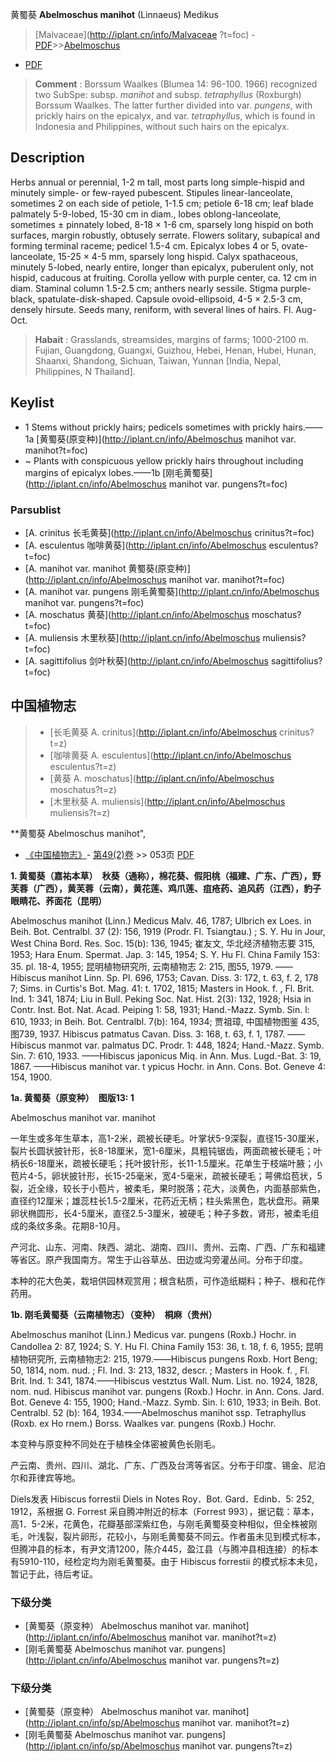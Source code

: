 黄蜀葵 **Abelmoschus manihot** (Linnaeus) Medikus

> [Malvaceae](http://iplant.cn/info/Malvaceae ?t=foc) - [PDF](http://iplant.cn/foc/pdf/Malvaceae.pdf)>>[Abelmoschus](http://iplant.cn/info/Abelmoschus?t=foc)

 - [PDF](http://www.iplant.cn/foc/pdf/Abelmoschus.pdf)

> **Comment** : 
> Borssum Waalkes (Blumea 14: 96-100. 1966) recognized two SubSpe: subsp. *manihot* and subsp. *tetraphyllus* (Roxburgh) Borssum Waalkes. The latter further divided into var. *pungens*, with prickly hairs on the epicalyx, and var. *tetraphyllus*, which is found in Indonesia and Philippines, without such hairs on the epicalyx.

## Description

Herbs annual or perennial, 1-2 m tall, most parts long simple-hispid and minutely simple- or few-rayed pubescent. Stipules linear-lanceolate, sometimes 2 on each side of petiole, 1-1.5 cm; petiole 6-18 cm; leaf blade palmately 5-9-lobed, 15-30 cm in diam., lobes oblong-lanceolate, sometimes ± pinnately lobed, 8-18 × 1-6 cm, sparsely long hispid on both surfaces, margin robustly, obtusely serrate. Flowers solitary, subapical and forming terminal raceme; pedicel 1.5-4 cm. Epicalyx lobes 4 or 5, ovate-lanceolate, 15-25 × 4-5 mm, sparsely long hispid. Calyx spathaceous, minutely 5-lobed, nearly entire, longer than epicalyx, puberulent only, not hispid, caducous at fruiting. Corolla yellow with purple center, ca. 12 cm in diam. Staminal column 1.5-2.5 cm; anthers nearly sessile. Stigma purple-black, spatulate-disk-shaped. Capsule ovoid-ellipsoid, 4-5 × 2.5-3 cm, densely hirsute. Seeds many, reniform, with several lines of hairs. Fl. Aug-Oct.

> **Habait** : 
> Grasslands, streamsides, margins of farms; 1000-2100 m. Fujian, Guangdong, Guangxi, Guizhou, Hebei, Henan, Hubei, Hunan, Shaanxi, Shandong, Sichuan, Taiwan, Yunnan [India, Nepal, Philippines, N Thailand].

## Keylist

* 1 Stems without prickly hairs; pedicels sometimes with prickly hairs.——1a [黄蜀葵(原变种)](http://iplant.cn/info/Abelmoschus manihot var. manihot?t=foc)
* ~ Plants with conspicuous yellow prickly hairs throughout including margins of epicalyx lobes.——1b [刚毛黄蜀葵](http://iplant.cn/info/Abelmoschus manihot var. pungens?t=foc)

### Parsublist

* [A.  crinitus  长毛黄葵](http://iplant.cn/info/Abelmoschus crinitus?t=foc)
* [A.  esculentus  咖啡黄葵](http://iplant.cn/info/Abelmoschus esculentus?t=foc)
* [A.  manihot var. manihot  黄蜀葵(原变种)](http://iplant.cn/info/Abelmoschus manihot var. manihot?t=foc)
* [A.  manihot var. pungens  刚毛黄蜀葵](http://iplant.cn/info/Abelmoschus manihot var. pungens?t=foc)
* [A.  moschatus  黄葵](http://iplant.cn/info/Abelmoschus moschatus?t=foc)
* [A.  muliensis  木里秋葵](http://iplant.cn/info/Abelmoschus muliensis?t=foc)
* [A.  sagittifolius  剑叶秋葵](http://iplant.cn/info/Abelmoschus sagittifolius?t=foc)

## 中国植物志

> * [长毛黄葵  A.  crinitus](http://iplant.cn/info/Abelmoschus crinitus?t=z)
> * [咖啡黄葵  A.  esculentus](http://iplant.cn/info/Abelmoschus esculentus?t=z)
> * [黄葵  A.  moschatus](http://iplant.cn/info/Abelmoschus moschatus?t=z)
> * [木里秋葵  A.  muliensis](http://iplant.cn/info/Abelmoschus muliensis?t=z)

**黄蜀葵 Abelmoschus manihot",

* [《中国植物志》](http://www.iplant.cn/frps)- [第49(2)卷](http://www.iplant.cn/frps/vol/49(2)) >> 053页 [PDF](http://www.iplant.cn/frps/pdf/49(2)/053.PDF)

**1. 黄蜀葵（嘉祐本草）　秋葵（通称），棉花葵、假阳桃（福建、广东、广西），野芙蓉（广西），黄芙蓉（云南），黄花莲、鸡爪莲、疽疮药、追风药（江西），豹子眼睛花、荞面花（昆明）**

Abelmoschus manihot (Linn.) Medicus Malv. 46, 1787; Ulbrich ex Loes. in Beih. Bot. Centralbl. 37 (2): 156, 1919 (Prodr. Fl. Tsiangtau.) ; S. Y. Hu in Jour, West China Bord. Res. Soc. 15(b): 136, 1945; 崔友文, 华北经济植物志要 315, 1953; Hara Enum. Spermat. Jap. 3: 145, 1954; S. Y. Hu Fl. China Family 153: 35. pl. 18-4, 1955; 昆明植物研究所, 云南植物志 2: 215, 图55, 1979. ——Hibiscus manihot Linn. Sp. Pl. 696, 1753; Cavan. Diss. 3: 172, t. 63, f. 2, 178 7; Sims. in Curtis's Bot. Mag. 41: t. 1702, 1815; Masters in Hook. f. , Fl. Brit. Ind. 1: 341, 1874; Liu in Bull. Peking Soc. Nat. Hist. 2(3): 132, 1928; Hsia in Contr. Inst. Bot. Nat. Acad. Peiping 1: 58, 1931; Hand.-Mazz. Symb. Sin. l: 610, 1933; in Beih. Bot. Centralbl. 7(b): 164, 1934; 贾祖璋, 中国植物图鉴 435, 图739, 1937. Hibiscus patmatus Cavan. Diss. 3: 168, t. 63, f. 1, 1787. ——Hibiscus manmot var. palmatus DC. Prodr. 1: 448, 1824; Hand.-Mazz. Symb. Sin. 7: 610, 1933. ——Hibiscus japonicus Miq. in Ann. Mus. Lugd.-Bat. 3: 19, 1867. ——Hibiscus manihot var. t ypicus Hochr. in Ann. Cons. Bot. Geneve 4: 154, 1900.

**1a. 黄蜀葵（原变种）　图版13: 1**

Abelmoschus manihot var. manihot

一年生或多年生草本，高1-2米，疏被长硬毛。叶掌状5-9深裂，直径15-30厘米，裂片长圆状披针形，长8-18厘米，宽1-6厘米，具粗钝锯齿，两面疏被长硬毛；叶柄长6-18厘米，疏被长硬毛；托叶披针形，长11-1.5厘米。花单生于枝端叶腋；小苞片4-5，卵状披针形，长15-25毫米，宽4-5毫米，疏被长硬毛；萼佛焰苞状，5裂，近全缘，较长于小苞片，被柔毛，果时脱落；花大，淡黄色，内面基部紫色，直径约12厘米；雄蕊柱长1.5-2厘米，花药近无柄；柱头紫黑色，匙状盘形。蒴果卵状椭圆形，长4-5厘米，直径2.5-3厘米，被硬毛；种子多数，肾形，被柔毛组成的条纹多条。花期8-10月。

产河北、山东、河南、陕西、湖北、湖南、四川、贵州、云南、广西、广东和福建等省区。原产我国南方。常生于山谷草丛、田边或沟旁灌丛间。分布于印度。

本种的花大色美，栽培供园林观赏用；根含粘质，可作造纸糊料；种子、根和花作药用。

**1b. 刚毛黄蜀葵（云南植物志）（变种）　桐麻（贵州）**

Abelmoschus manihot (Linn.) Medicus var. pungens (Roxb.) Hochr. in Candollea 2: 87, 1924; S. Y. Hu Fl. China Family 153: 36, t. 18, f. 6, 1955; 昆明植物研究所, 云南植物志2: 215, 1979.——Hibiscus pungens Roxb. Hort Beng; 50, 1814, nom. nud. ; Fl. Ind. 3: 213, 1832, descr. ; Masters in Hook. f. , Fl. Brit. Ind. 1: 341, 1874.——Hibiscus vestztus Wall. Num. List. no. 1924, 1828, nom. nud. Hibiscus manihot var. pungens (Roxb.) Hochr. in Ann. Cons. Jard. Bot. Geneve 4: 155, 1900; Hand.-Mazz. Symb. Sin. l: 610, 1933; in Beih. Bot. Centralbl. 52 (b): 164, 1934.——Abelmoschus manihot ssp. Tetraphyllus (Roxb. ex Ho rnem.) Borss. Waalkes var. pungens (Roxb.) Hochr.

本变种与原变种不同处在于植株全体密被黄色长刚毛。

产云南、贵州、四川、湖北、广东、广西及台湾等省区。分布于印度、锡金、尼泊尔和菲律宾等地。

Diels发表 Hibiscus forrestii Diels in Notes Roy．Bot. Gard．Edinb．5: 252, 1912，系根据 G. Forrest 采自腾冲附近的标本（Forrest 993），据记载：草本，高1．5-2米，花黄色，花瓣基部深紫红色，与刚毛黄蜀葵变种相似，但全株被刚毛，叶浅裂，裂片卵形，花较小，与刚毛黄蜀葵不同云。作者虽未见到模式标本，但腾冲县的标本，有尹文清1200，陈介445，盈江县（与腾冲县相连接）的标本有5910-110，经检定均为刚毛黄蜀葵。由于 Hibiscus forrestii 的模式标本未见，暂记于此，待后考证。

### 下级分类
* [黄蜀葵（原变种）  Abelmoschus manihot var. manihot](http://iplant.cn/info/Abelmoschus manihot var. manihot?t=z)
* [刚毛黄蜀葵  Abelmoschus manihot var. pungens](http://iplant.cn/info/Abelmoschus manihot var. pungens?t=z)

### 下级分类
* [黄蜀葵（原变种）  Abelmoschus manihot var. manihot](http://iplant.cn/info/sp/Abelmoschus manihot var. manihot?t=z)
* [刚毛黄蜀葵  Abelmoschus manihot var. pungens](http://iplant.cn/info/sp/Abelmoschus manihot var. pungens?t=z)
